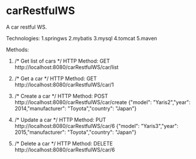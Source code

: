 carRestfulWS
============

A car restful WS. 

Technologies: 
1.springws
2.mybatis
3.mysql
4.tomcat
5.maven

Methods:

1. 	/* Get list of cars */
    HTTP Method: GET
	  http://localhost:8080/carRestfulWS/car/list

2. 	/* Get a car */
    HTTP Method: GET
    http://localhost:8080/carRestfulWS/car/1 

3. /* Create a car */
   HTTP Method: POST
	 http://localhost:8080/carRestfulWS/car/create 
	 {"model": "Yaris2","year": 2014,"manufacturer": "Toyota","country": "Japan"}

4. /* Update a car */
   HTTP Method: PUT
   http://localhost:8080/carRestfulWS/car/6 
   {"model": "Yaris3","year": 2015,"manufacturer": "Toyota","country": "Japan"}

5. /* Delete a car */
   HTTP Method: DELETE
   http://localhost:8080/carRestfulWS/car/6
